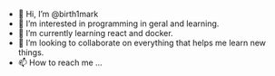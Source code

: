 - 👋 Hi, I’m @birth1mark
- 👀 I’m interested in programming in geral and learning. 
- 🌱 I’m currently learning react and docker.
- 💞️ I’m looking to collaborate on everything that helps me learn new things.
- 📫 How to reach me ...

<!---
birth1mark/birth1mark is a ✨ special ✨ repository because its `README.md` (this file) appears on your GitHub profile.
You can click the Preview link to take a look at your changes.
--->
